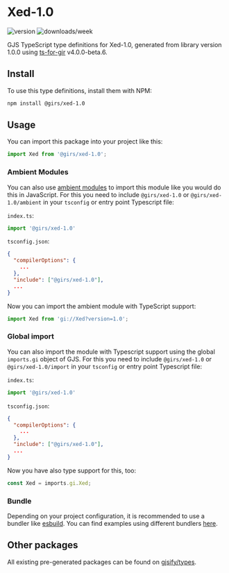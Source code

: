 
# Xed-1.0

![version](https://img.shields.io/npm/v/@girs/xed-1.0)
![downloads/week](https://img.shields.io/npm/dw/@girs/xed-1.0)


GJS TypeScript type definitions for Xed-1.0, generated from library version 1.0.0 using [ts-for-gir](https://github.com/gjsify/ts-for-gir) v4.0.0-beta.6.


## Install

To use this type definitions, install them with NPM:
```bash
npm install @girs/xed-1.0
```

## Usage

You can import this package into your project like this:
```ts
import Xed from '@girs/xed-1.0';
```

### Ambient Modules

You can also use [ambient modules](https://github.com/gjsify/ts-for-gir/tree/main/packages/cli#ambient-modules) to import this module like you would do this in JavaScript.
For this you need to include `@girs/xed-1.0` or `@girs/xed-1.0/ambient` in your `tsconfig` or entry point Typescript file:

`index.ts`:
```ts
import '@girs/xed-1.0'
```

`tsconfig.json`:
```json
{
  "compilerOptions": {
    ...
  },
  "include": ["@girs/xed-1.0"],
  ...
}
```

Now you can import the ambient module with TypeScript support: 

```ts
import Xed from 'gi://Xed?version=1.0';
```

### Global import

You can also import the module with Typescript support using the global `imports.gi` object of GJS.
For this you need to include `@girs/xed-1.0` or `@girs/xed-1.0/import` in your `tsconfig` or entry point Typescript file:

`index.ts`:
```ts
import '@girs/xed-1.0'
```

`tsconfig.json`:
```json
{
  "compilerOptions": {
    ...
  },
  "include": ["@girs/xed-1.0"],
  ...
}
```

Now you have also type support for this, too:

```ts
const Xed = imports.gi.Xed;
```

### Bundle

Depending on your project configuration, it is recommended to use a bundler like [esbuild](https://esbuild.github.io/). You can find examples using different bundlers [here](https://github.com/gjsify/ts-for-gir/tree/main/examples).

## Other packages

All existing pre-generated packages can be found on [gjsify/types](https://github.com/gjsify/types).

